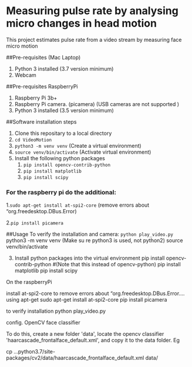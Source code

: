 # Measuring pulse rate by analysing micro changes in head motion
This project estimates pulse rate from a video stream by measuring face micro motion

##Pre-requisites (Mac Laptop)
1. Python 3 installed (3.7 version minimum)
2. Webcam

##Pre-requisites RaspberryPi
1. Raspberry Pi 3b+
2. Raspberry Pi camera. (picamera) (USB cameras are not supported )
3. Python 3 installed (3.5 version minimum)


##Software installation steps
1. Clone this repositary to a local directory
2. `cd VideoMotion`
3. `python3 -m venv venv`  (Create a virtual environment)
4. `source venv/bin/activate` (Activate virtual environment)
5. Install the following python packages
    1. `pip install opencv-contrib-python`
    2. `pip install matplotlib`
    3. `pip install scipy`
    
### For the raspberry pi do the additional:
1.`sudo apt-get install at-spi2-core` (remove errors about “org.freedesktop.DBus.Error)

2.`pip install picamera`
    
    
##Usage
To verify the installation and camera: `python play_video.py` 
python3 -m venv venv (Make su
re python3 is used, not python2)
source venv/bin/activate

3) Install python packages into the virtual environment
pip install opencv-contrib-python #(Note that this instead of opencv-python)
pip install matplotlib
pip install scipy


On the raspberryPi 

install at-spi2-core to remove errors about “org.freedesktop.DBus.Error…. using apt-get
sudo apt-get install at-spi2-core
pip install picamera


to verify installation
python play_video.py

config. OpenCV  face classifier

To do this, create a new folder 'data', locate the opencv classifier 'haarcascade_frontalface_default.xml', and
copy it to the data folder. Eg

cp ...python3.7/site-packages/cv2/data/haarcascade_frontalface_default.xml data/

